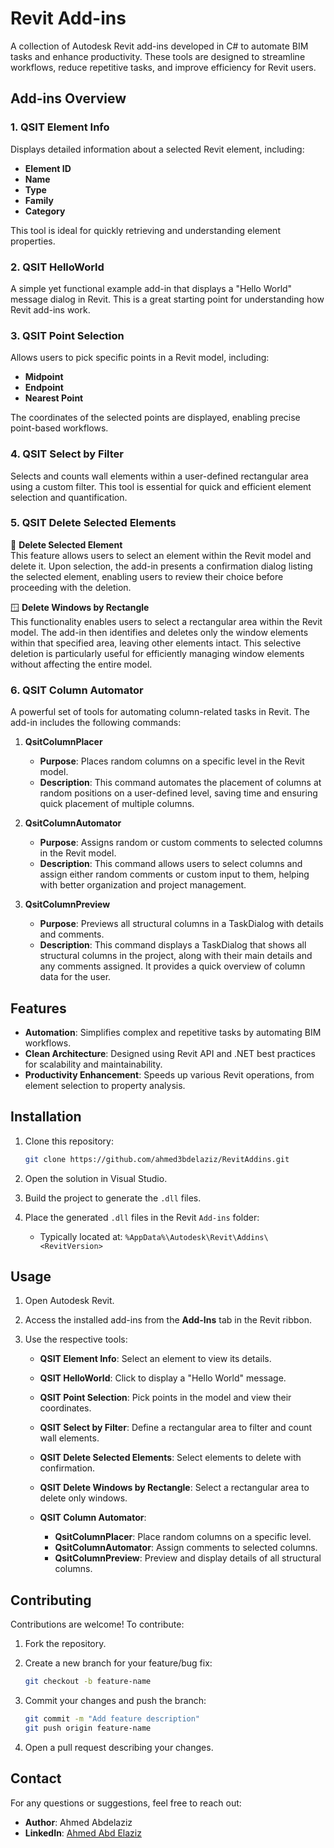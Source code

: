 # Revit Add-ins

A collection of Autodesk Revit add-ins developed in C# to automate BIM tasks and enhance productivity. These tools are designed to streamline workflows, reduce repetitive tasks, and improve efficiency for Revit users.

## Add-ins Overview

### 1. **QSIT Element Info**
Displays detailed information about a selected Revit element, including:
- **Element ID**
- **Name**
- **Type**
- **Family**
- **Category**

This tool is ideal for quickly retrieving and understanding element properties.

### 2. **QSIT HelloWorld**
A simple yet functional example add-in that displays a "Hello World" message dialog in Revit. This is a great starting point for understanding how Revit add-ins work.

### 3. **QSIT Point Selection**
Allows users to pick specific points in a Revit model, including:
- **Midpoint**
- **Endpoint**
- **Nearest Point**

The coordinates of the selected points are displayed, enabling precise point-based workflows.

### 4. **QSIT Select by Filter**
Selects and counts wall elements within a user-defined rectangular area using a custom filter. This tool is essential for quick and efficient element selection and quantification.

### 5. **QSIT Delete Selected Elements**

🧹 **Delete Selected Element**  
This feature allows users to select an element within the Revit model and delete it. Upon selection, the add-in presents a confirmation dialog listing the selected element, enabling users to review their choice before proceeding with the deletion.

🪟 **Delete Windows by Rectangle**  
This functionality enables users to select a rectangular area within the Revit model. The add-in then identifies and deletes only the window elements within that specified area, leaving other elements intact. This selective deletion is particularly useful for efficiently managing window elements without affecting the entire model.

### 6. **QSIT Column Automator**
A powerful set of tools for automating column-related tasks in Revit. The add-in includes the following commands:

1. **QsitColumnPlacer**  
   - **Purpose**: Places random columns on a specific level in the Revit model.  
   - **Description**: This command automates the placement of columns at random positions on a user-defined level, saving time and ensuring quick placement of multiple columns.

2. **QsitColumnAutomator**  
   - **Purpose**: Assigns random or custom comments to selected columns in the Revit model.  
   - **Description**: This command allows users to select columns and assign either random comments or custom input to them, helping with better organization and project management.

3. **QsitColumnPreview**  
   - **Purpose**: Previews all structural columns in a TaskDialog with details and comments.  
   - **Description**: This command displays a TaskDialog that shows all structural columns in the project, along with their main details and any comments assigned. It provides a quick overview of column data for the user.

## Features

- **Automation**: Simplifies complex and repetitive tasks by automating BIM workflows.
- **Clean Architecture**: Designed using Revit API and .NET best practices for scalability and maintainability.
- **Productivity Enhancement**: Speeds up various Revit operations, from element selection to property analysis.

## Installation

1. Clone this repository:
   ```bash
   git clone https://github.com/ahmed3bdelaziz/RevitAddins.git


2. Open the solution in Visual Studio.
3. Build the project to generate the `.dll` files.
4. Place the generated `.dll` files in the Revit `Add-ins` folder:

   * Typically located at: `%AppData%\Autodesk\Revit\Addins\<RevitVersion>`

## Usage

1. Open Autodesk Revit.
2. Access the installed add-ins from the **Add-Ins** tab in the Revit ribbon.
3. Use the respective tools:

   * **QSIT Element Info**: Select an element to view its details.
   * **QSIT HelloWorld**: Click to display a "Hello World" message.
   * **QSIT Point Selection**: Pick points in the model and view their coordinates.
   * **QSIT Select by Filter**: Define a rectangular area to filter and count wall elements.
   * **QSIT Delete Selected Elements**: Select elements to delete with confirmation.
   * **QSIT Delete Windows by Rectangle**: Select a rectangular area to delete only windows.
   * **QSIT Column Automator**:

     * **QsitColumnPlacer**: Place random columns on a specific level.
     * **QsitColumnAutomator**: Assign comments to selected columns.
     * **QsitColumnPreview**: Preview and display details of all structural columns.

## Contributing

Contributions are welcome! To contribute:

1. Fork the repository.
2. Create a new branch for your feature/bug fix:

   ```bash
   git checkout -b feature-name
   ```
3. Commit your changes and push the branch:

   ```bash
   git commit -m "Add feature description"
   git push origin feature-name
   ```
4. Open a pull request describing your changes.

## Contact

For any questions or suggestions, feel free to reach out:

* **Author**: Ahmed Abdelaziz
* **LinkedIn**: [Ahmed Abd Elaziz](https://www.linkedin.com/in/ahmed3bdelaziz/)



